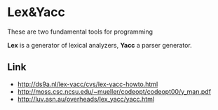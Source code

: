 # Lex&Yacc

These are two fundamental tools for programming

**Lex** is a generator of lexical analyzers, **Yacc** a parser generator.

## Link

 - http://ds9a.nl/lex-yacc/cvs/lex-yacc-howto.html
 - http://moss.csc.ncsu.edu/~mueller/codeopt/codeopt00/y_man.pdf
 - http://luv.asn.au/overheads/lex_yacc/yacc.html
